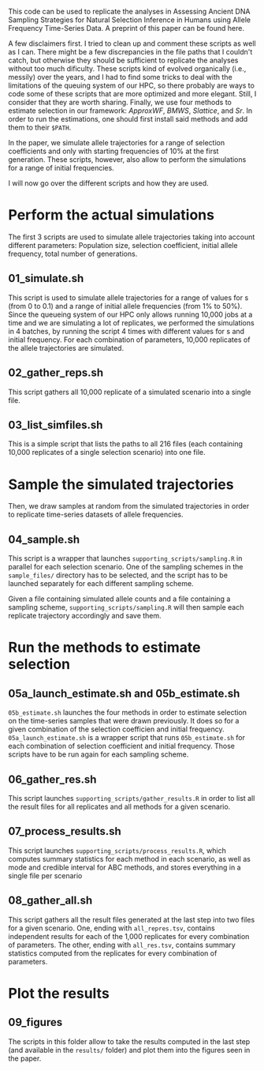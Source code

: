 This code can be used to replicate the analyses in Assessing Ancient DNA Sampling Strategies for Natural Selection Inference in Humans using Allele Frequency Time-Series Data. A preprint of this paper can be found here.

A few disclaimers first. I tried to clean up and comment these scripts as well as I can. There might be a few discrepancies in the file paths that I couldn't catch, but otherwise they should be sufficient to replicate the analyses without too much dificulty. These scripts kind of evolved organically (i.e., messily) over the years, and I had to find some tricks to deal with the limitations of the queuing system of our HPC, so there probably are ways to code some of these scripts that are more optimized and more elegant. Still, I consider that they are worth sharing. Finally, we use four methods to estimate selection in our framework: *ApproxWF*, *BMWS*, *Slattice*, and *Sr*. In order to run the estimations, one should first install said methods and add them to their `$PATH`.

In the paper, we simulate allele trajectories for a range of selection coefficients and only with starting frequencies of 10% at the first generation. These scripts, however, also allow to perform the simulations for a range of initial frequencies.

I will now go over the different scripts and how they are used.

# Perform the actual simulations

The first 3 scripts are used to simulate allele trajectories taking into account different parameters: Population size, selection coefficient, initial allele frequency, total number of generations.

## 01_simulate.sh

This script is used to simulate allele trajectories for a range of values for s (from 0 to 0.1) and a range of initial allele frequencies (from 1% to 50%). Since the queueing system of our HPC only allows running 10,000 jobs at a time and we are simulating a lot of replicates, we performed the simulations in 4 batches, by running the script 4 times with different values for s and initial frequency. For each combination of parameters, 10,000 replicates of the allele trajectories are simulated.

## 02_gather_reps.sh

This script gathers all 10,000 replicate of a simulated scenario into a single file.

## 03_list_simfiles.sh

This is a simple script that lists the paths to all 216 files (each containing 10,000 replicates of a single selection scenario) into one file.

# Sample the simulated trajectories

Then, we draw samples at random from the simulated trajectories in order to replicate time-series datasets of allele frequencies.

## 04_sample.sh

This script is a wrapper that launches `supporting_scripts/sampling.R` in parallel for each selection scenario. One of the sampling schemes in the `sample_files/` directory has to be selected, and the script has to be launched separately for each different sampling scheme.

Given a file containing simulated allele counts and a file containing a sampling scheme, `supporting_scripts/sampling.R` will then sample each replicate trajectory accordingly and save them.

# Run the methods to estimate selection

## 05a_launch_estimate.sh and 05b_estimate.sh

`05b_estimate.sh` launches the four methods in order to estimate selection on the time-series samples that were drawn previously. It does so for a given combination of the selection coefficien and initial frequency. `05a_launch_estimate.sh` is a wrapper script that runs `05b_estimate.sh` for each combination of selection coefficient and initial frequency. Those scripts have to be run again for each sampling scheme.

## 06_gather_res.sh

This script launches `supporting_scripts/gather_results.R` in order to list all the result files for all replicates and all methods for a given scenario.

## 07_process_results.sh

This script launches `supporting_scripts/process_results.R`, which computes summary statistics for each method in each scenario, as well as mode and credible interval for ABC methods, and stores everything in a single file per scenario

## 08_gather_all.sh

This script gathers all the result files generated at the last step into two files for a given scenario. One, ending with `all_repres.tsv`, contains independent results for each of the 1,000 replicates for every combination of parameters. The other, ending with `all_res.tsv`, contains summary statistics computed from the replicates for every combination of parameters.

# Plot the results

## 09_figures

The scripts in this folder allow to take the results computed in the last step (and available in the `results/` folder) and plot them into the figures seen in the paper.
